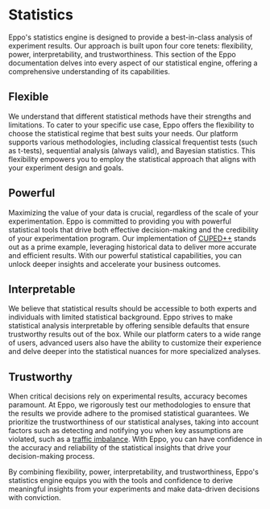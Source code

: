 # Statistics

Eppo's statistics engine is designed to provide a best-in-class analysis of experiment results.
Our approach is built upon four core tenets: flexibility, power, interpretability, and trustworthiness.
This section of the Eppo documentation delves into every aspect of our statistical engine, offering a comprehensive understanding of its capabilities.

## Flexible

We understand that different statistical methods have their strengths and limitations. To cater to your specific use case, Eppo offers the flexibility to choose the statistical regime that best suits your needs. Our platform supports various methodologies, including classical frequentist tests (such as t-tests), sequential analysis (always valid), and Bayesian statistics. This flexibility empowers you to employ the statistical approach that aligns with your experiment design and goals.

## Powerful

Maximizing the value of your data is crucial, regardless of the scale of your experimentation.
Eppo is committed to providing you with powerful statistical tools that drive both effective decision-making and the credibility of your experimentation program.
Our implementation of [CUPED++](/statistics/cuped) stands out as a prime example, leveraging historical data to deliver more accurate and efficient results.
With our powerful statistical capabilities, you can unlock deeper insights and accelerate your business outcomes.

## Interpretable

We believe that statistical results should be accessible to both experts and individuals with limited statistical background. Eppo strives to make statistical analysis interpretable by offering sensible defaults that ensure trustworthy results out of the box.
While our platform caters to a wide range of users, advanced users also have the ability to customize their experience and delve deeper into the statistical nuances for more specialized analyses.

## Trustworthy

When critical decisions rely on experimental results, accuracy becomes paramount. At Eppo, we rigorously test our methodologies to ensure that the results we provide adhere to the promised statistical guarantees. We prioritize the trustworthiness of our statistical analyses, taking into account factors such as detecting and notifying you when key assumptions are violated, such as a [traffic imbalance](/statistics/sample-ratio-mismatch). With Eppo, you can have confidence in the accuracy and reliability of the statistical insights that drive your decision-making process.

By combining flexibility, power, interpretability, and trustworthiness, Eppo's statistics engine equips you with the tools and confidence to derive meaningful insights from your experiments and make data-driven decisions with conviction.
